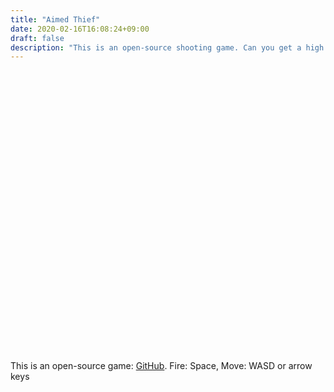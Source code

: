 ```yaml
---
title: "Aimed Thief"
date: 2020-02-16T16:08:24+09:00
draft: false
description: "This is an open-source shooting game. Can you get a high score?"
---
```


<script src="Build/UnityLoader.js" onload="UnityLoader.instantiate('unityContainer', 'Build/WebGL.json');" async></script>

<div id="unityContainer" style="width: 800px; height: 450px; margin: auto"></div>

This is an open-source game: [GitHub](https://github.com/capra314cabra/AimedThief).
Fire: Space, Move: WASD or arrow keys
